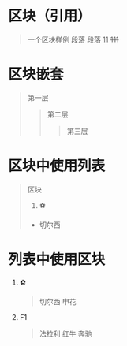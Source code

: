 # 区块（引用）
> 一个区块样例
> 段落
> 段落
> <u>11</u>
> ~~111~~

# 区块嵌套
> 第一层
>> 第二层
>>> 第三层

# 区块中使用列表
> 区块
> 1. ⚽
> + 切尔西

# 列表中使用区块
1. ⚽
    > 切尔西
    > 申花
2. F1
    > 法拉利
    > 红牛
    > 奔驰

